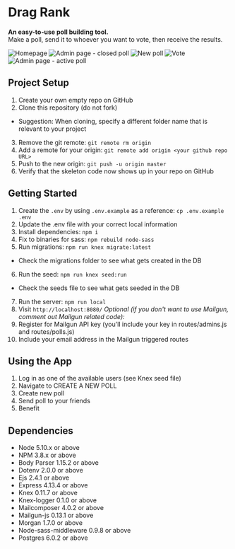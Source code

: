 # Drag Rank

**An easy-to-use poll building tool.**
<br />
Make a poll, send it to whoever you want to vote, then receive the results.

![Homepage](https://github.com/nebdil/midterm/blob/user-auth/docs/Home%20page.png?raw=true)
![Admin page - closed poll](https://github.com/nebdil/midterm/blob/user-auth/docs/Admin%20page%20-%20Closed%20polls.png?raw=true)
![New poll](https://github.com/nebdil/midterm/blob/user-auth/docs/New%20poll.png?raw=true)
![Vote](https://github.com/nebdil/midterm/blob/user-auth/docs/Vote.png?raw=true)
![Admin page - active poll](https://github.com/nebdil/midterm/blob/user-auth/docs/Admin%20page-Active%20polls.png?raw=true)

## Project Setup

1. Create your own empty repo on GitHub
2. Clone this repository (do not fork)
  - Suggestion: When cloning, specify a different folder name that is relevant to your project
3. Remove the git remote: `git remote rm origin`
4. Add a remote for your origin: `git remote add origin <your github repo URL>`
5. Push to the new origin: `git push -u origin master`
6. Verify that the skeleton code now shows up in your repo on GitHub

## Getting Started

1. Create the `.env` by using `.env.example` as a reference: `cp .env.example .env`
2. Update the .env file with your correct local information
3. Install dependencies: `npm i`
4. Fix to binaries for sass: `npm rebuild node-sass`
5. Run migrations: `npm run knex migrate:latest`
  - Check the migrations folder to see what gets created in the DB
6. Run the seed: `npm run knex seed:run`
  - Check the seeds file to see what gets seeded in the DB
7. Run the server: `npm run local`
8. Visit `http://localhost:8080/`
*Optional (if you don't want to use Mailgun, comment out Mailgun related code):*
9. Register for Mailgun API key (you'll include your key in routes/admins.js and routes/polls.js)
10. Include your email address in the Mailgun triggered routes

## Using the App

1. Log in as one of the available users (see Knex seed file)
2. Navigate to CREATE A NEW POLL
3. Create new poll
4. Send poll to your friends
5. Benefit

## Dependencies

- Node 5.10.x or above
- NPM 3.8.x or above
- Body Parser 1.15.2 or above
- Dotenv 2.0.0 or above
- Ejs 2.4.1 or above
- Express 4.13.4 or above
- Knex 0.11.7 or above
- Knex-logger 0.1.0 or above
- Mailcomposer 4.0.2 or above
- Mailgun-js 0.13.1 or above
- Morgan 1.7.0 or above
- Node-sass-middleware 0.9.8 or above
- Postgres 6.0.2 or above

